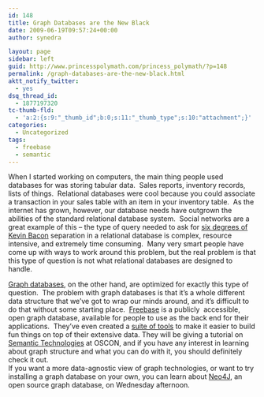 ```yaml
---
id: 148
title: Graph Databases are the New Black
date: 2009-06-19T09:57:24+00:00
author: synedra

layout: page
sidebar: left
guid: http://www.princesspolymath.com/princess_polymath/?p=148
permalink: /graph-databases-are-the-new-black.html
aktt_notify_twitter:
  - yes
dsq_thread_id:
  - 1877197320
tc-thumb-fld:
  - 'a:2:{s:9:"_thumb_id";b:0;s:11:"_thumb_type";s:10:"attachment";}'
categories:
  - Uncategorized
tags:
  - freebase
  - semantic
---
```

When I started working on computers, the main thing people used databases for was storing tabular data. &nbsp;Sales reports, inventory records, lists of things. &nbsp;Relational databases were cool because you could associate a transaction in your sales table with an item in your inventory table. &nbsp;As the internet has grown, however, our database needs have outgrown the abilities of the standard relational database system. &nbsp;Social networks are a great example of this &#8211; the type of query needed to ask for [six degrees of Kevin Bacon](http://en.wikipedia.org/wiki/Six_Degrees_of_Kevin_Bacon) separation in a relational database is complex, resource intensive, and extremely time consuming. &nbsp;Many very smart people have come up with ways to work around this problem, but the real problem is that this type of question is not what relational databases are designed to handle. 

<div>
</div>

<div>
  <a href="http://en.wikipedia.org/wiki/Graph_(data_structure)">Graph databases</a>, on the other hand, are optimized for exactly this type of question. &nbsp;The problem with graph databases is that it&#8217;s a whole different data structure that we&#8217;ve got to wrap our minds around, and it&#8217;s difficult to do that without some starting place. &nbsp;<a href="http://www.freebase.com">Freebase</a> is a publicly &nbsp;accessible, open graph database, available for people to use as the back end for their applications. &nbsp;They&#8217;ve even created a <a href="http://www.freebase.com/make">suite of tools</a> to make it easier to build fun things on top of their extensive data. They will be giving a tutorial on <a href="http://en.oreilly.com/oscon2009/public/schedule/detail/8225">Semantic Technologies</a> at OSCON, and if you have any interest in learning about graph structure and what you can do with it, you should definitely check it out.
</div>

<div>
</div>

<div>
  If you want a more data-agnostic view of graph technologies, or want to try installing a graph database on your own, you can learn about <a href="http://en.oreilly.com/oscon2009/public/schedule/detail/8364">Neo4J</a>, an open source graph database, on Wednesday afternoon.
</div>